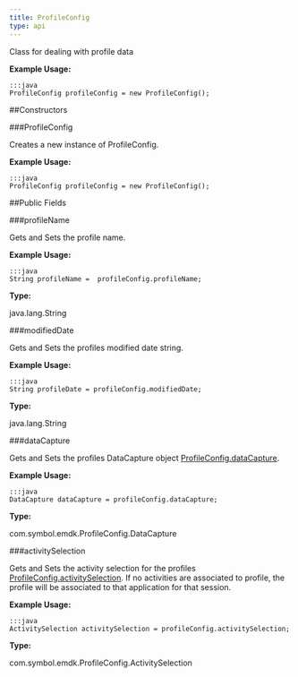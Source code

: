 ```yaml
---
title: ProfileConfig
type: api
---
```



Class for dealing with profile data
 
 

**Example Usage:**
	
	:::java	
	ProfileConfig profileConfig = new ProfileConfig();


##Constructors

###ProfileConfig

Creates a new instance of ProfileConfig.
 
 

**Example Usage:**
	
	:::java	
	ProfileConfig profileConfig = new ProfileConfig();


##Public Fields

###profileName

Gets and Sets the profile name.
 
 

**Example Usage:**
	
	:::java	
	String profileName =  profileConfig.profileName;


**Type:**

java.lang.String

###modifiedDate

Gets and Sets the profiles modified date string. 
 
 

**Example Usage:**
	
	:::java	
	String profileDate = profileConfig.modifiedDate;


**Type:**

java.lang.String

###dataCapture

Gets and Sets the profiles DataCapture object [ ProfileConfig.dataCapture](../ProfileConfig#datacapture). 
 
 

**Example Usage:**
	
	:::java	
	DataCapture dataCapture = profileConfig.dataCapture;


**Type:**

com.symbol.emdk.ProfileConfig.DataCapture

###activitySelection

Gets and Sets the activity selection for the profiles [ ProfileConfig.activitySelection](../ProfileConfig#activityselection). 
 If no activities are associated to profile, the profile will be associated to that application for that session.
 
 

**Example Usage:**
	
	:::java	
	ActivitySelection activitySelection = profileConfig.activitySelection;


**Type:**

com.symbol.emdk.ProfileConfig.ActivitySelection


